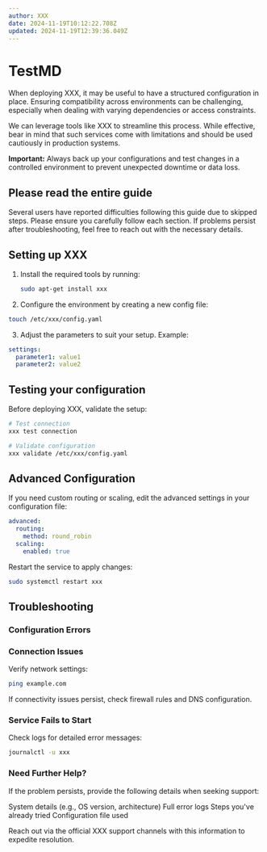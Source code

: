 ```yaml
---
author: XXX
date: 2024-11-19T10:12:22.708Z
updated: 2024-11-19T12:39:36.049Z
---
```


# TestMD

When deploying XXX, it may be useful to have a structured configuration in place. Ensuring compatibility across environments can be challenging, especially when dealing with varying dependencies or access constraints.

We can leverage tools like XXX to streamline this process. While effective, bear in mind that such services come with limitations and should be used cautiously in production systems.

**Important:** Always back up your configurations and test changes in a controlled environment to prevent unexpected downtime or data loss.

## Please read the entire guide

Several users have reported difficulties following this guide due to skipped steps. Please ensure you carefully follow each section. If problems persist after troubleshooting, feel free to reach out with the necessary details.

## Setting up XXX

1. Install the required tools by running:
   ```bash
   sudo apt-get install xxx
   ```
2. Configure the environment by creating a new config file:
  ```bash
  touch /etc/xxx/config.yaml
  ```
3. Adjust the parameters to suit your setup. Example:
  ```yaml
  settings:
    parameter1: value1
    parameter2: value2
  ```

## Testing your configuration

Before deploying XXX, validate the setup:

```bash
# Test connection
xxx test connection

# Validate configuration
xxx validate /etc/xxx/config.yaml
```

## Advanced Configuration

If you need custom routing or scaling, edit the advanced settings in your configuration file:

```yaml
advanced:
  routing:
    method: round_robin
  scaling:
    enabled: true
```

Restart the service to apply changes:

```bash
sudo systemctl restart xxx
```

## Troubleshooting

### Configuration Errors

### Connection Issues

Verify network settings:

```bash
ping example.com
```

If connectivity issues persist, check firewall rules and DNS configuration.

### Service Fails to Start

Check logs for detailed error messages:

```bash
journalctl -u xxx
```

### Need Further Help?

If the problem persists, provide the following details when seeking support:

System details (e.g., OS version, architecture)
Full error logs
Steps you've already tried
Configuration file used

Reach out via the official XXX support channels with this information to expedite resolution.